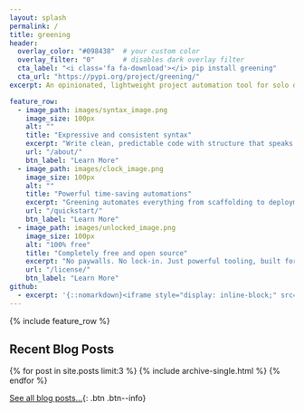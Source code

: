 ```yaml
---
layout: splash
permalink: /
title: greening
header:
  overlay_color: "#098438"  # your custom color
  overlay_filter: "0"       # disables dark overlay filter
  cta_label: "<i class='fa fa-download'></i> pip install greening"
  cta_url: "https://pypi.org/project/greening/"
excerpt: An opinionated, lightweight project automation tool for solo developers and creative coders

feature_row:
  - image_path: images/syntax_image.png
    image_size: 100px
    alt: ""
    title: "Expressive and consistent syntax"
    excerpt: "Write clean, predictable code with structure that speaks for itself."
    url: "/about/"
    btn_label: "Learn More"
  - image_path: images/clock_image.png
    image_size: 100px
    alt: ""
    title: "Powerful time-saving automations"
    excerpt: "Greening automates everything from scaffolding to deployment so you can focus on building."
    url: "/quickstart/"
    btn_label: "Learn More"
  - image_path: images/unlocked_image.png
    image_size: 100px
    alt: "100% free"
    title: "Completely free and open source"
    excerpt: "No paywalls. No lock-in. Just powerful tooling, built for everyone."
    url: "/license/"
    btn_label: "Learn More"
github:
  - excerpt: '{::nomarkdown}<iframe style="display: inline-block;" src="https://ghbtns.com/github-btn.html?user=mmistakes&repo=minimal-mistakes&type=star&count=true&size=large" frameborder="0" scrolling="0" width="160px" height="30px"></iframe> <iframe style="display: inline-block;" src="https://ghbtns.com/github-btn.html?user=mmistakes&repo=minimal-mistakes&type=fork&count=true&size=large" frameborder="0" scrolling="0" width="158px" height="30px"></iframe>{:/nomarkdown}'
---
```


{% include feature_row %}

<h2> Recent Blog Posts </h2>

{% for post in site.posts limit:3 %}
  {% include archive-single.html %}
{% endfor %}

[See all blog posts...]({{site.url}}{{site.baseurl}}/blog/){: .btn .btn--info}